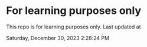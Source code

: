 # For learning purposes only
This repo is for learning purposes only.
Last updated at

Saturday, December 30, 2023 2:28:24 PM

